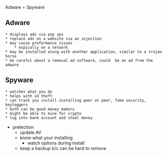 Adware + Spyware

## Adware
	* displays ads via pop ups 
	* replace ads on a website via an injection
	* may cause preformance issues 
		* espically on a network
	* may be installed along with another application, similar to a trojan horse
	* be careful about a removal ad software, could  be an ad from the adware
## Spyware
	* watches what you do
	* helps with id theft
	* can track you install installing peer ot peer, fake security, keyloggers
	* both can be good money makers 
	* might be able to mine for crypto
	* log into bank account and steal money 
* pretection
	* update AV
	* know what your installing 
		* watch options during install 
	* keep a backup b/c can be hard to remove 
